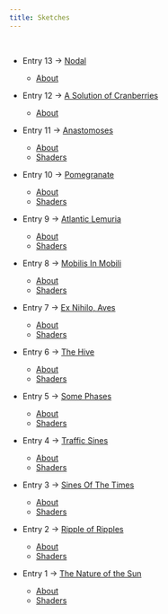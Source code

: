 ```yaml
---
title: Sketches
---
```

&nbsp;

* Entry 13 -> [Nodal](/la_13/nodal.html)
  * [About](/la_13/about.md)
   
* Entry 12 -> [A Solution of Cranberries](/la_12/index.html)
  * [About](/la_12/about.md)

* Entry 11 -> [Anastomoses](/la_11/bundle/index.html)
  * [About](/la_11/about.md)
  * [Shaders](https://github.com/lunaraquarium/lunaraquarium.github.io/tree/main/la_11/shaders)

* Entry 10 -> [Pomegranate](/la_10/index.html)
  * [About](/la_10/about.md)
  * [Shaders](https://github.com/lunaraquarium/lunaraquarium.github.io/tree/main/la_10/)

* Entry 9 -> [Atlantic Lemuria](/la_9/bundle/index.html)
  * [About](/la_9/about.md)
  * [Shaders](https://github.com/lunaraquarium/lunaraquarium.github.io/tree/main/la_9/shaders)

* Entry 8 -> [Mobilis In Mobili](/la_8/bundle/index.html)
  * [About](/la_8/about.md)
  * [Shaders](https://github.com/lunaraquarium/lunaraquarium.github.io/tree/main/la_8/shaders)

* Entry 7 -> [Ex Nihilo, Aves](/la_7/bundle/index.html)
  * [About](/la_7/about.md)
  * [Shaders](https://github.com/lunaraquarium/lunaraquarium.github.io/tree/main/la_7/shaders)
  
* Entry 6 -> [The Hive](/la_6/bundle/index.html)
  * [About](/la_6/about.md)
  * [Shaders](https://github.com/lunaraquarium/lunaraquarium.github.io/tree/main/la_6/shaders)
  
* Entry 5 -> [Some Phases](/la_5/bundle/index.html)
  * [About](/la_5/about.md)
  * [Shaders](https://github.com/lunaraquarium/lunaraquarium.github.io/tree/main/la_5/shaders)

* Entry 4 -> [Traffic Sines](/la_4/bundle/index.html)
  * [About](/la_4/about.md)
  * [Shaders](https://github.com/lunaraquarium/lunaraquarium.github.io/tree/main/la_4/shaders)
  

* Entry 3 -> [Sines Of The Times](/la_3/bundle/index.html)
  * [About](/la_3/about.md)
  * [Shaders](https://github.com/lunaraquarium/lunaraquarium.github.io/tree/main/la_3/shaders)
  

* Entry 2 -> [Ripple of Ripples](/la_2/bundle/index.html)
  * [About](/la_2/about.md)
  * [Shaders](https://github.com/lunaraquarium/lunaraquarium.github.io/tree/main/la_2/shaders)


* Entry 1 -> [The Nature of the Sun](/la_1/bundle/index.html)
  * [About](/la_1/about.md)
  * [Shaders](https://github.com/lunaraquarium/lunaraquarium.github.io/tree/main/la_1/shaders)
